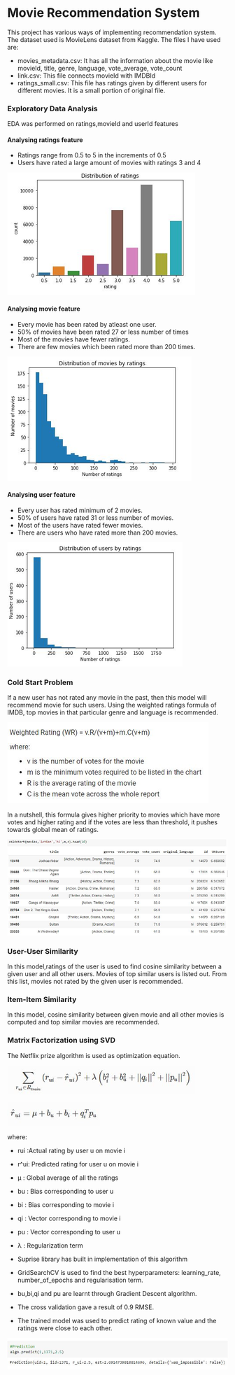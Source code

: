 # Movie Recommendation System
This project has various ways of implementing recommendation system.
The dataset used is MovieLens dataset from Kaggle. The files I have used are:
* movies_metadata.csv: It has all the information about the movie like movieId, title, genre, language, vote_average, vote_count
* link.csv: This file connects movieId with IMDBId
* ratings_small.csv: This file has ratings given by different users for different movies. It is a small portion of original file.

### Exploratory Data Analysis
EDA was performed on ratings,movieId and userId features

#### Analysing ratings feature
* Ratings range from 0.5 to 5 in the increments of 0.5
* Users have rated a large amount of movies with ratings 3 and 4

![Ratings](https://github.com/VIVEK-JADHAV/MovieRecommendation/blob/main/Images/Ratings.JPG)

#### Analysing movie feature
* Every movie has been rated by atleast one user.
* 50% of movies have been rated 27 or less number of times
* Most of the movies have fewer ratings.
* There are few movies which been rated more than 200 times.

![MovieIdDistribution](https://github.com/VIVEK-JADHAV/MovieRecommendation/blob/main/Images/Movies.JPG)

#### Analysing user feature
* Every user has rated minimum of 2 movies.
* 50% of users have rated 31 or less number of movies.
* Most of the users have rated fewer movies.
* There are users who have rated more than 200 movies.

![UserDistribution](https://github.com/VIVEK-JADHAV/MovieRecommendation/blob/main/Images/Users.JPG)

### Cold Start Problem
If a new user has not rated any movie in the past, then this model will recommend movie for such users.
Using the weighted ratings formula of IMDB, top movies in that particular genre and language is recommended.

![WeightedRating](https://github.com/VIVEK-JADHAV/MovieRecommendation/blob/main/Images/WeightedRating.JPG)

In a nutshell, this formula gives higher priority to movies which have more votes and higher rating and 
if the votes are less than threshold, it pushes towards global mean of ratings.

![ColdStartExample](https://github.com/VIVEK-JADHAV/MovieRecommendation/blob/main/Images/ColdStart.JPG)


### User-User Similarity
In this model,ratings of the user is used to find cosine similarity between a given user and all other users.
Movies of top similar users is listed out. From this list, movies not rated by the given user is recommended.

### Item-Item Similarity
In this model, cosine similarity between given movie and all other movies is computed and top similar movies are recommended.

### Matrix Factorization using SVD
The Netflix prize algorithm is used as optimization equation.

![OptimizationEquation](https://github.com/VIVEK-JADHAV/MovieRecommendation/blob/main/Images/OptimizationEquation.JPG)

![PredictedRating](https://github.com/VIVEK-JADHAV/MovieRecommendation/blob/main/Images/Prediction.JPG)

where:
* rui :Actual rating by user u on movie i
* r^ui: Predicted rating for user u on movie i
* μ : Global average of all the ratings
* bu : Bias corresponding to user u
* bi : Bias corresponding to movie i
* qi : Vector corresponding to movie i
* pu : Vector corresponding to user u
* λ : Regularization term

* Suprise library has built in implementation of this algorithm
* GridSearchCV is used to find the best hyperparameters: learning_rate, number_of_epochs and regularisation term.
* bu,bi,qi and pu are learnt through Gradient Descent algorithm.
* The cross validation gave a result of 0.9 RMSE.
* The trained model was used to predict rating of known value and the ratings were close to each other.

![PredictionExample](https://github.com/VIVEK-JADHAV/MovieRecommendation/blob/main/Images/SVDResult.JPG)



